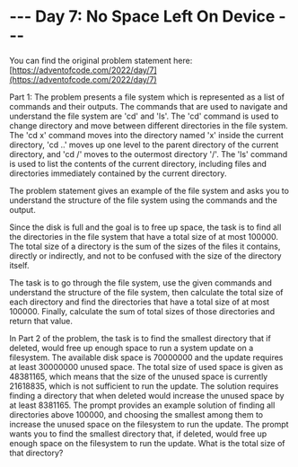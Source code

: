 # --- Day 7: No Space Left On Device ---

You can find the original problem statement here: [https://adventofcode.com/2022/day/7](https://adventofcode.com/2022/day/7)

Part 1:
The problem presents a file system which is represented as a list of commands and their outputs. The commands that are used to navigate and understand the file system are 'cd' and 'ls'. The 'cd' command is used to change directory and move between different directories in the file system. The 'cd x' command moves into the directory named 'x' inside the current directory, 'cd ..' moves up one level to the parent directory of the current directory, and 'cd /' moves to the outermost directory '/'. The 'ls' command is used to list the contents of the current directory, including files and directories immediately contained by the current directory.

The problem statement gives an example of the file system and asks you to understand the structure of the file system using the commands and the output.

Since the disk is full and the goal is to free up space, the task is to find all the directories in the file system that have a total size of at most 100000. The total size of a directory is the sum of the sizes of the files it contains, directly or indirectly, and not to be confused with the size of the directory itself.

The task is to go through the file system, use the given commands and understand the structure of the file system, then calculate the total size of each directory and find the directories that have a total size of at most 100000. Finally, calculate the sum of total sizes of those directories and return that value.


In Part 2 of the problem, the task is to find the smallest directory that if deleted, would free up enough space to run a system update on a filesystem. The available disk space is 70000000 and the update requires at least 30000000 unused space. The total size of used space is given as 48381165, which means that the size of the unused space is currently 21618835, which is not sufficient to run the update. The solution requires finding a directory that when deleted would increase the unused space by at least 8381165. The prompt provides an example solution of finding all directories above 100000, and choosing the smallest among them to increase the unused space on the filesystem to run the update. The prompt wants you to find the smallest directory that, if deleted, would free up enough space on the filesystem to run the update. What is the total size of that directory?